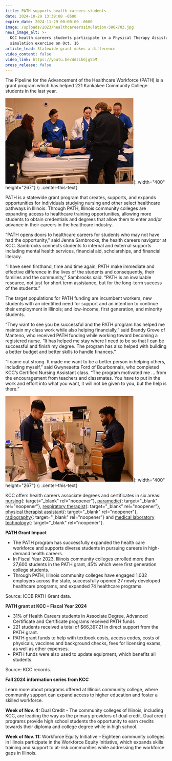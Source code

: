 ```yaml
---
title: PATH supports health careers students
date: 2024-10-29 13:39:08 -0500
expire_date: 2024-11-29 00:00:00 -0600
image: /uploads/2023/healthcareerssimulation-580x703.jpg
news_image_alt: >-
  KCC health careers students participate in a Physical Therapy Assistant
  simulation exercise on Oct. 16
article_lead: Statewide grant makes a difference
video_content: false
video_link: https://youtu.be/4d2LkGjg5bM
press_release: false
---
```

The Pipeline for the Advancement of the Healthcare Workforce (PATH) is a grant program which has helped 221 Kankakee Community College students in the last year.

![KCC health careers students participate in a simulation exercise on Oct. 16](/uploads/2023/healthcareerssimulation2-400x267.jpg "KCC health careers students participate in a simulation exercise on Oct. 16"){: width="400" height="267"}
{: .center-this-text}

PATH is a statewide grant program that creates, supports, and expands opportunities for individuals studying nursing and other select healthcare pathways in Illinois. Through PATH, Illinois community colleges are expanding access to healthcare training opportunities, allowing more students to obtain credentials and degrees that allow them to enter and/or advance in their careers in the healthcare industry.

“PATH opens doors to healthcare careers for students who may not have had the opportunity,” said Jenna Sambrooks, the health careers navigator at KCC. Sambrooks connects students to internal and external supports including mental health services, financial aid, scholarships, and financial literacy.

“I have seen firsthand, time and time again, PATH make immediate and effective difference in the lives of the students and consequently, their families and the community,” Sambrooks said. “PATH is an invaluable resource, not just for short term assistance, but for the long-term success of the students.”

The target populations for PATH funding are incumbent workers; new students with an identified need for support and an intention to continue their employment in Illinois; and low-income, first generation, and minority students.

“They want to see you be successful and the PATH program has helped me maintain my class work while also helping financially,” said Brandy Grove of Manteno, who received PATH funding while working toward becoming a registered nurse. “It has helped me stay where I need to be so that I can be successful and finish my degree. The program has also helped with building a better budget and better skills to handle finances.”

“I came out strong. It made me want to be a better person in helping others, including myself,” said Gwyneaetta Ford of Bourbonnais, who completed KCC’s Certified Nursing Assistant class. “The program motivated me ... from the encouragement from teachers and classmates. You have to put in the work and effort into what you want, it will not be given to you, but the help is there.”

![KCC health careers students participate in a Physical Therapy Assistant simulation exercise on Oct. 16](/uploads/2023/healthcareerssimulation-400x267.jpg "KCC health careers students participate in a Physical Therapy Assistant simulation exercise on Oct. 16"){: width="400" height="267"}
{: .center-this-text}

KCC offers health careers associate degrees and certificates in six areas: [nursing](https://kcc.smartcatalogiq.com/en/current/academic-catalog/programs/nursing-options/ "Nursing"){: target="_blank" rel="noopener"}, [paramedic](https://kcc.smartcatalogiq.com/en/current/academic-catalog/programs/paramedic-emt-options/ "paramedic"){: target="_blank" rel="noopener"}, [respiratory therapist](https://kcc.smartcatalogiq.com/en/current/academic-catalog/programs/respiratory-therapist/ "respiratory therapist"){: target="_blank" rel="noopener"}, [physical therapist assistant](https://kcc.smartcatalogiq.com/en/current/academic-catalog/programs/physical-therapist-assistant-aas/ "physical therapist assistant"){: target="_blank" rel="noopener"}, [radiography](https://kcc.smartcatalogiq.com/en/current/academic-catalog/programs/radiography-aas/ "radiography"){: target="_blank" rel="noopener"} and [medical laboratory technology](https://kcc.smartcatalogiq.com/en/current/academic-catalog/programs/medical-laboratory-technology-aas/ "medical laboratory technology"){: target="_blank" rel="noopener"}.

**PATH Grant Impact**

* The PATH program has successfully expanded the health care workforce and supports diverse students in pursuing careers in high-demand health careers.
* In Fiscal Year 2023, Illinois community colleges enrolled more than 27,600 students in the PATH grant, 45% which were first generation college students.
* Through PATH, Illinois community colleges have engaged 1,032 employers across the state, successfully opened 27 newly developed healthcare programs, and expanded 74 healthcare programs.

Source: ICCB PATH Grant data.

**PATH grant at KCC – Fiscal Year 2024**

* 31% of Health Careers students in Associate Degree, Advanced Certificate and Certificate programs received PATH funds
* 221 students received a total of $66,397.21 in direct support from the PATH grant.
* PATH grant funds to help with textbook costs, access codes, costs of physicals, vaccines and background checks, fees for licensing exams, as well as other expenses.
* PATH funds were also used to update equipment, which benefits all students.

Source: KCC records.

**Fall 2024 information series from KCC**

Learn more about programs offered at Illinois community college, where community support can expand access to higher education and foster a skilled workforce.

**Week of Nov. 4:** Dual Credit - The community colleges of Illinois, including KCC, are leading the way as the primary providers of dual credit. Dual credit programs provide high school students the opportunity to earn credits towards their diploma and college degree while in high school.

**Week of Nov. 11:** Workforce Equity Initiative – Eighteen community colleges in Illinois participate in the Workforce Equity Initiative, which expands skills training and support to at-risk communities while addressing the workforce gaps in Illinois.